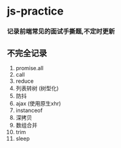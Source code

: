 # js-practice
### 记录前端常见的面试手撕题,不定时更新

## 不完全记录
1. promise.all
2. call
3. reduce
4. 列表转树 (树型化)
5. 防抖
6. ajax (使用原生xhr)
7. instanceof
8. 深拷贝
9. 数组合并
10. trim
11. sleep